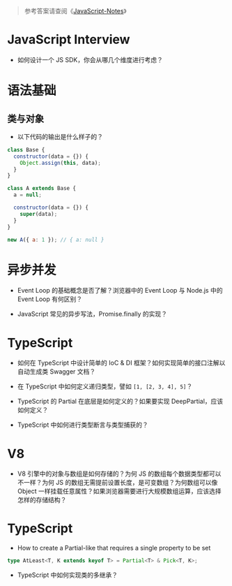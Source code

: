 > 参考答案请查阅《[JavaScript-Notes](https://github.com/wx-chevalier/JavaScript-Notes?q=)》

# JavaScript Interview

- 如何设计一个 JS SDK，你会从哪几个维度进行考虑？

# 语法基础

## 类与对象

- 以下代码的输出是什么样子的？

```js
class Base {
  constructor(data = {}) {
    Object.assign(this, data);
  }
}

class A extends Base {
  a = null;

  constructor(data = {}) {
    super(data);
  }
}

new A({ a: 1 }); // { a: null }
```

# 异步并发

- Event Loop 的基础概念是否了解？浏览器中的 Event Loop 与 Node.js 中的 Event Loop 有何区别？

- JavaScript 常见的异步写法，Promise.finally 的实现？

# TypeScript

- 如何在 TypeScript 中设计简单的 IoC & DI 框架？如何实现简单的接口注解以自动生成类 Swagger 文档？

- 在 TypeScript 中如何定义递归类型，譬如 `[1, [2, 3, 4], 5]`？

- TypeScript 的 Partial 在底层是如何定义的？如果要实现 DeepPartial，应该如何定义？

- TypeScript 中如何进行类型断言与类型捕获的？

# V8

- V8 引擎中的对象与数组是如何存储的？为何 JS 的数组每个数据类型都可以不一样？为何 JS 的数组无需提前设置长度，是可变数组？为何数组可以像 Object 一样挂载任意属性？如果浏览器需要进行大规模数组运算，应该选择怎样的存储结构？

# TypeScript

- How to create a Partial-like that requires a single property to be set

```ts
type AtLeast<T, K extends keyof T> = Partial<T> & Pick<T, K>;
```

- TypeScript 中如何实现类的多继承？

